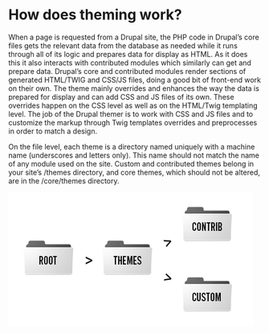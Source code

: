 # How does theming work?

When a page is requested from a Drupal site, the PHP code in Drupal’s core files gets the relevant data from the database as needed while it runs through all of its logic and prepares data for display as HTML. As it does this it also interacts with contributed modules which similarly can get and prepare data. Drupal’s core and contributed modules render sections of generated HTML/TWIG and CSS/JS files, doing a good bit of front-end work on their own. The theme mainly overrides and enhances the way the data is prepared for display and can add CSS and JS files of its own. These overrides happen on the CSS level as well as on the HTML/Twig templating level. The job of the Drupal themer is to work with CSS and JS files and to customize the markup through Twig templates overrides and preprocesses in order to match a design.  

On the file level, each theme is a directory named uniquely with a machine name (underscores and letters only).  This name should not match the name of any module used on the site. Custom and contributed themes belong in your site’s /themes directory, and core themes, which should not be altered, are in the /core/themes directory.

![](folder-org.png)

